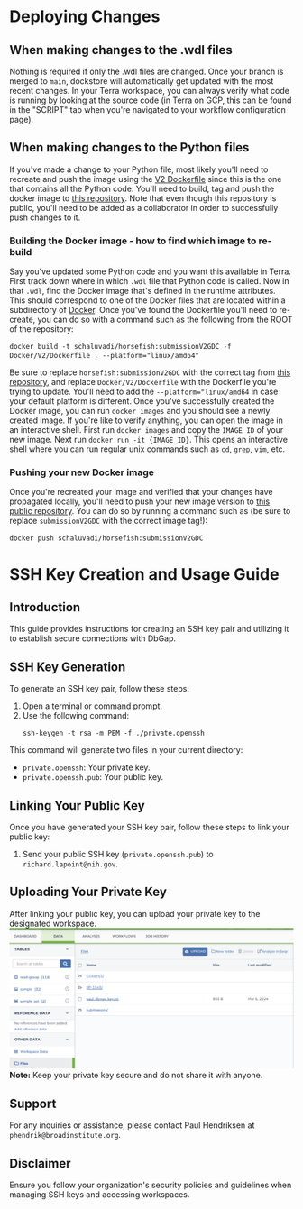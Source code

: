 # Deploying Changes
## When making changes to the .wdl files
Nothing is required if only the .wdl files are changed. Once your branch is merged to `main`, dockstore will automatically get updated with the most recent changes. In your Terra workspace, you can always verify what code is running by looking at the source code (in Terra on GCP, this can be found in the "SCRIPT" tab when you're navigated to your workflow configuration page). 

## When making changes to the Python files
If you've made a change to your Python file, most likely you'll need to recreate and push the image using the [V2 Dockerfile](Docker/V2/Dockerfile) since this is the one that contains all the Python code. You'll need to build, tag and push the docker image to [this repository](https://hub.docker.com/r/schaluvadi/horsefish/tags). Note that even though this repository is public, you'll need to be added as a collaborator in order to successfully push changes to it. 

### Building the Docker image - how to find which image to re-build
Say you've updated some Python code and you want this available in Terra. First track down where in which `.wdl` file that Python code is called. Now in that `.wdl`, find the Docker image that's defined in the runtime attributes. This should correspond to one of the Docker files that are located within a subdirectory of [Docker](Docker). Once you've found the Dockerfile you'll need to re-create, you can do so with a command such as the following from the ROOT of the repository: 
```commandline
docker build -t schaluvadi/horsefish:submissionV2GDC -f Docker/V2/Dockerfile . --platform="linux/amd64"
```
Be sure to replace `horsefish:submissionV2GDC` with the correct tag from [this repository](https://hub.docker.com/r/schaluvadi/horsefish/tags), and replace `Docker/V2/Dockerfile` with the Dockerfile you're trying to update. You'll need to add the `--platform="linux/amd64`  in case your default platform is different. 
Once you've successfully created the Docker image, you can run `docker images` and you should see a newly created image. If you're like to verify anything, you can open the image in an interactive shell. First run `docker images` and copy the `IMAGE ID` of your new image. Next run `docker run -it {IMAGE_ID}`. This opens an interactive shell where you can run regular unix commands such as `cd`, `grep`, `vim`, etc.

### Pushing your new Docker image
Once you're recreated your image and verified that your changes have propagated locally, you'll need to push your new image version to [this public repository](https://hub.docker.com/r/schaluvadi/horsefish/tags).
You can do so by running a command such as (be sure to replace `submissionV2GDC` with the correct image tag!): 
```
docker push schaluvadi/horsefish:submissionV2GDC
```

# SSH Key Creation and Usage Guide

## Introduction
This guide provides instructions for creating an SSH key pair and utilizing it to establish secure connections with DbGap.

## SSH Key Generation
To generate an SSH key pair, follow these steps:
1. Open a terminal or command prompt.
2. Use the following command:
    ```
    ssh-keygen -t rsa -m PEM -f ./private.openssh
    ```
This command will generate two files in your current directory:
- `private.openssh`: Your private key.
- `private.openssh.pub`: Your public key.

## Linking Your Public Key
Once you have generated your SSH key pair, follow these steps to link your public key:
1. Send your public SSH key (`private.openssh.pub`) to `richard.lapoint@nih.gov`.

## Uploading Your Private Key
After linking your public key, you can upload your private key to the designated workspace.
![Updating key in Terra](images/key_upload.png)
**Note:** Keep your private key secure and do not share it with anyone.

## Support
For any inquiries or assistance, please contact Paul Hendriksen at `phendrik@broadinstitute.org`.

## Disclaimer
Ensure you follow your organization's security policies and guidelines when managing SSH keys and accessing workspaces.
